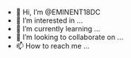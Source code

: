 - 👋 Hi, I’m @EMINENT18DC
- 👀 I’m interested in ...
- 🌱 I’m currently learning ...
- 💞️ I’m looking to collaborate on ...
- 📫 How to reach me ...

<!---
EMINENT18DC/EMINENT18DC is a ✨ special ✨ repository because its `README.md` (this file) appears on your GitHub profile.
You can click the Preview link to take a look at your changes.
--->
